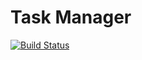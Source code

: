 # Task Manager
[![Build Status](https://travis-ci.org/helmq/task-manager.svg?branch=feature%2Fdevops)](https://travis-ci.org/helmq/task-manager)